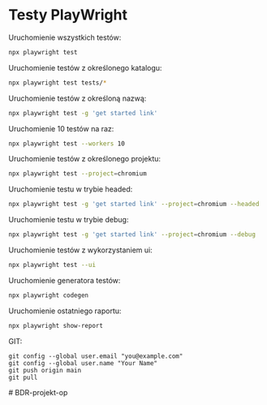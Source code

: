 # Testy PlayWright

Uruchomienie wszystkich testów:

```bash
npx playwright test
```

Uruchomienie testów z określonego katalogu:

```bash
npx playwright test tests/*
```

Uruchomienie testów z określoną nazwą:

```bash
npx playwright test -g 'get started link'
```

Uruchomienie 10 testów na raz:

```bash
npx playwright test --workers 10
```

Uruchomienie testów z określonego projektu:

```bash
npx playwright test --project=chromium
```

Uruchomienie testu w trybie headed:
```bash
npx playwright test -g 'get started link' --project=chromium --headed
```

Uruchomienie testu w trybie debug:
```bash
npx playwright test -g 'get started link' --project=chromium --debug
```

Uruchomienie testów z wykorzystaniem ui:

```bash
npx playwright test --ui
```

Uruchomienie generatora testów:

```bash
npx playwright codegen
```

Uruchomienie ostatniego raportu:

```bash
npx playwright show-report
```

GIT:

```
git config --global user.email "you@example.com"
git config --global user.name "Your Name"
git push origin main
git pull
```

#   B D R - p r o j e k t - o p  
 